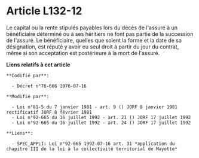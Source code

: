 # Article L132-12

Le capital ou la rente stipulés payables lors du décès de l'assuré à un bénéficiaire déterminé ou à ses héritiers ne font pas
partie de la succession de l'assuré. Le bénéficiaire, quelles que soient la forme et la date de sa désignation, est réputé y
avoir eu seul droit à partir du jour du contrat, même si son acceptation est postérieure à la mort de l'assuré.

**Liens relatifs à cet article**

	**Codifié par**:

	  - Décret n°76-666 1976-07-16

	**Modifié par**:

	  - Loi n°81-5 du 7 janvier 1981 - art. 9 () JORF 8 janvier 1981 rectificatif JORF 8 février 1981
	  - Loi n°92-665 du 16 juillet 1992 - art. 21 () JORF 17 juillet 1992
	  - Loi n°92-665 du 16 juillet 1992 - art. 24 () JORF 17 juillet 1992

	**Liens**:

	  - SPEC_APPLI: Loi n°92-665 1992-07-16 art. 31 *application du chapitre III de la loi à la collectivité territorial de Mayotte*

